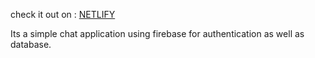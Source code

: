 check it out on : <a href="https://62bef7391e171f68319c061e--imaginative-crepe-8c45bb.netlify.app/" target="_blank"> NETLIFY </a>

Its a simple chat application using firebase for authentication as well as database.
